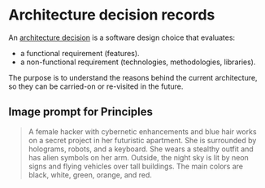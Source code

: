 # Architecture decision records

An [architecture
decision](https://cloud.google.com/architecture/architecture-decision-records)
is a software design choice that evaluates:

-   a functional requirement (features).
-   a non-functional requirement (technologies, methodologies, libraries).

The purpose is to understand the reasons behind the current architecture, so
they can be carried-on or re-visited in the future.

## Image prompt for Principles

> A female hacker with cybernetic enhancements and blue hair works on a
> secret project in her futuristic apartment. She is surrounded by
> holograms, robots, and a keyboard. She wears a stealthy outfit and has
> alien symbols on her arm. Outside, the night sky is lit by neon signs
> and flying vehicles over tall buildings. The main colors are black,
> white, green, orange, and red.
